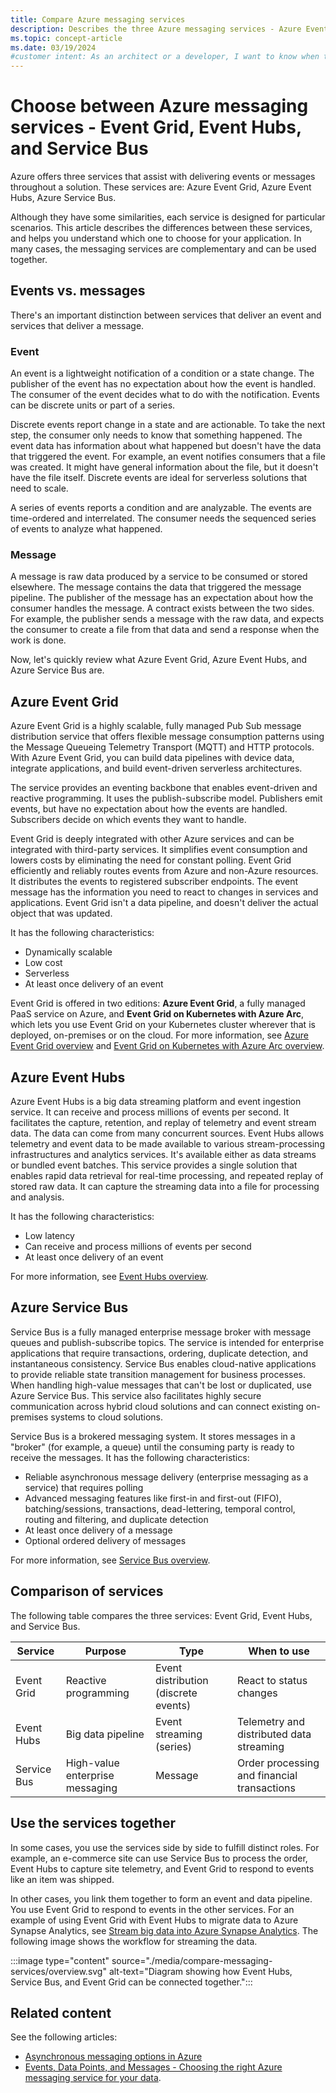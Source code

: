 ```yaml
---
title: Compare Azure messaging services
description: Describes the three Azure messaging services - Azure Event Grid, Event Hubs, and Service Bus. Recommends which service to use for different scenarios.
ms.topic: concept-article
ms.date: 03/19/2024
#customer intent: As an architect or a developer, I want to know when to use Azure Event Grid, Azure Event Hubs, and Azure Service Bus.
---
```


# Choose between Azure messaging services - Event Grid, Event Hubs, and Service Bus
Azure offers three services that assist with delivering events or messages throughout a solution. These services are: Azure Event Grid, Azure Event Hubs, Azure Service Bus.

Although they have some similarities, each service is designed for particular scenarios. This article describes the differences between these services, and helps you understand which one to choose for your application. In many cases, the messaging services are complementary and can be used together.

## Events vs. messages
There's an important distinction between services that deliver an event and services that deliver a message.

### Event
An event is a lightweight notification of a condition or a state change. The publisher of the event has no expectation about how the event is handled. The consumer of the event decides what to do with the notification. Events can be discrete units or part of a series.

Discrete events report change in a state and are actionable. To take the next step, the consumer only needs to know that something happened. The event data has information about what happened but doesn't have the data that triggered the event. For example, an event notifies consumers that a file was created. It might have general information about the file, but it doesn't have the file itself. Discrete events are ideal for serverless solutions that need to scale.

A series of events reports a condition and are analyzable. The events are time-ordered and interrelated. The consumer needs the sequenced series of events to analyze what happened.

### Message
A message is raw data produced by a service to be consumed or stored elsewhere. The message contains the data that triggered the message pipeline. The publisher of the message has an expectation about how the consumer handles the message. A contract exists between the two sides. For example, the publisher sends a message with the raw data, and expects the consumer to create a file from that data and send a response when the work is done.

Now, let's quickly review what Azure Event Grid, Azure Event Hubs, and Azure Service Bus are. 

## Azure Event Grid
Azure Event Grid is a highly scalable, fully managed Pub Sub message distribution service that offers flexible message consumption patterns using the Message Queueing Telemetry Transport (MQTT) and HTTP protocols. With Azure Event Grid, you can build data pipelines with device data, integrate applications, and build event-driven serverless architectures.

The service provides an eventing backbone that enables event-driven and reactive programming. It uses the publish-subscribe model. Publishers emit events, but have no expectation about how the events are handled. Subscribers decide on which events they want to handle.

Event Grid is deeply integrated with other Azure services and can be integrated with third-party services. It simplifies event consumption and lowers costs by eliminating the need for constant polling. Event Grid efficiently and reliably routes events from Azure and non-Azure resources. It distributes the events to registered subscriber endpoints. The event message has the information you need to react to changes in services and applications. Event Grid isn't a data pipeline, and doesn't deliver the actual object that was updated.

It has the following characteristics: 

- Dynamically scalable
- Low cost
- Serverless
- At least once delivery of an event

Event Grid is offered in two editions: **Azure Event Grid**, a fully managed PaaS service on Azure, and **Event Grid on Kubernetes with Azure Arc**, which lets you use Event Grid on your Kubernetes cluster wherever that is deployed, on-premises or on the cloud. For more information, see [Azure Event Grid overview](../event-grid/overview.md) and [Event Grid on Kubernetes with Azure Arc overview](../event-grid/kubernetes/overview.md).

## Azure Event Hubs
Azure Event Hubs is a big data streaming platform and event ingestion service. It can receive and process millions of events per second. It facilitates the capture, retention, and replay of telemetry and event stream data. The data can come from many concurrent sources. Event Hubs allows telemetry and event data to be made available to various stream-processing infrastructures and analytics services. It's available either as data streams or bundled event batches. This service provides a single solution that enables rapid data retrieval for real-time processing, and repeated replay of stored raw data. It can capture the streaming data into a file for processing and analysis.

It has the following characteristics:

- Low latency
- Can receive and process millions of events per second
- At least once delivery of an event

For more information, see [Event Hubs overview](../event-hubs/event-hubs-about.md).

## Azure Service Bus
Service Bus is a fully managed enterprise message broker with message queues and publish-subscribe topics. The service is intended for enterprise applications that require transactions, ordering, duplicate detection, and instantaneous consistency. Service Bus enables cloud-native applications to provide reliable state transition management for business processes. When handling high-value messages that can't be lost or duplicated, use Azure Service Bus. This service also facilitates highly secure communication across hybrid cloud solutions and can connect existing on-premises systems to cloud solutions.

Service Bus is a brokered messaging system. It stores messages in a "broker" (for example, a queue) until the consuming party is ready to receive the messages. It has the following characteristics:

- Reliable asynchronous message delivery (enterprise messaging as a service) that requires polling
- Advanced messaging features like first-in and first-out (FIFO), batching/sessions, transactions, dead-lettering, temporal control, routing and filtering, and duplicate detection
- At least once delivery of a message
- Optional ordered delivery of messages

For more information, see [Service Bus overview](../service-bus-messaging/service-bus-messaging-overview.md).

## Comparison of services
The following table compares the three services: Event Grid, Event Hubs, and Service Bus. 

| Service | Purpose | Type | When to use |
| ------- | ------- | ---- | ----------- |
| Event Grid | Reactive programming | Event distribution (discrete events) | React to status changes |
| Event Hubs | Big data pipeline | Event streaming (series) | Telemetry and distributed data streaming |
| Service Bus | High-value enterprise messaging | Message | Order processing and financial transactions |

## Use the services together
In some cases, you use the services side by side to fulfill distinct roles. For example, an e-commerce site can use Service Bus to process the order, Event Hubs to capture site telemetry, and Event Grid to respond to events like an item was shipped.

In other cases, you link them together to form an event and data pipeline. You use Event Grid to respond to events in the other services. For an example of using Event Grid with Event Hubs to migrate data to Azure Synapse Analytics, see [Stream big data into Azure Synapse Analytics](../event-grid/event-hubs-integration.md). The following image shows the workflow for streaming the data.

:::image type="content" source="./media/compare-messaging-services/overview.svg" alt-text="Diagram showing how Event Hubs, Service Bus, and Event Grid can be connected together.":::

## Related content
See the following articles: 
- [Asynchronous messaging options in Azure](/azure/architecture/guide/technology-choices/messaging)
- [Events, Data Points, and Messages - Choosing the right Azure messaging service for your data](https://azure.microsoft.com/blog/events-data-points-and-messages-choosing-the-right-azure-messaging-service-for-your-data/).

